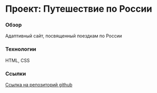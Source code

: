 # Проект: Путешествие по России

### Обзор

Адаптивный сайт, посвященный поездкам по России

### Технологии

HTML, CSS

### Ссылки

[Ссылка на репозиторий github](https://github.com/ddrigota/russian-travel-bootcamp.git)
